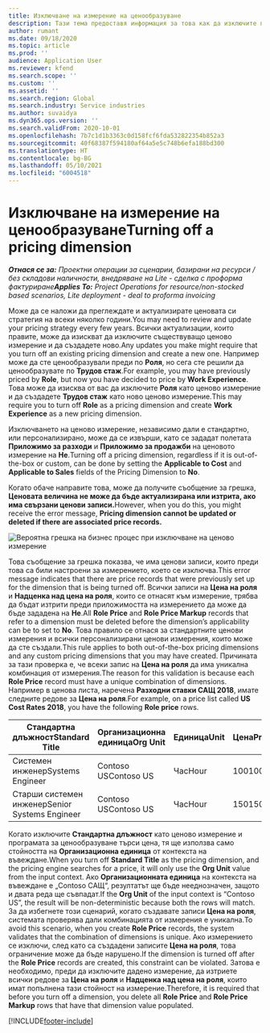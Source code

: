 ```yaml
---
title: Изключване на измерение на ценообразуване
description: Тази тема предоставя информация за това как да изключите персонализирани ценови измерения.
author: rumant
ms.date: 09/18/2020
ms.topic: article
ms.prod: ''
audience: Application User
ms.reviewer: kfend
ms.search.scope: ''
ms.custom: ''
ms.assetid: ''
ms.search.region: Global
ms.search.industry: Service industries
ms.author: suvaidya
ms.dyn365.ops.version: ''
ms.search.validFrom: 2020-10-01
ms.openlocfilehash: 7b7c1d1b3363c0d158fcf6fda532822354b852a3
ms.sourcegitcommit: 40f68387f594180af64a5e5c748b6efa188bd300
ms.translationtype: HT
ms.contentlocale: bg-BG
ms.lasthandoff: 05/10/2021
ms.locfileid: "6004518"
---
```

# <a name="turning-off-a-pricing-dimension"></a><span data-ttu-id="40810-103">Изключване на измерение на ценообразуване</span><span class="sxs-lookup"><span data-stu-id="40810-103">Turning off a pricing dimension</span></span>

<span data-ttu-id="40810-104">_**Отнася се за:** Проектни операции за сценарии, базирани на ресурси / без складови наличности, внедряване на Lite - сделка с проформа фактуриране_</span><span class="sxs-lookup"><span data-stu-id="40810-104">_**Applies To:** Project Operations for resource/non-stocked based scenarios, Lite deployment - deal to proforma invoicing_</span></span>

<span data-ttu-id="40810-105">Може да се наложи да преглеждате и актуализирате ценовата си стратегия на всеки няколко години.</span><span class="sxs-lookup"><span data-stu-id="40810-105">You may need to review and update your pricing strategy every few years.</span></span> <span data-ttu-id="40810-106">Всички актуализации, които правите, може да изискват да изключите съществуващо ценово измерение и да създадете ново.</span><span class="sxs-lookup"><span data-stu-id="40810-106">Any updates you make might require that you turn off an existing pricing dimension and create a new one.</span></span> <span data-ttu-id="40810-107">Например може да сте ценообразували преди по **Роля**, но сега сте решили да ценообразувате по **Трудов стаж**.</span><span class="sxs-lookup"><span data-stu-id="40810-107">For example, you may have previously priced by **Role**, but now you have decided to price by **Work Experience**.</span></span> <span data-ttu-id="40810-108">Това може да изисква от вас да изключите **Роля** като ценово измерение и да създадете **Трудов стаж** като ново ценово измерение.</span><span class="sxs-lookup"><span data-stu-id="40810-108">This may require you to turn off **Role** as a pricing dimension and create **Work Experience** as a new pricing dimension.</span></span> 

<span data-ttu-id="40810-109">Изключването на ценово измерение, независимо дали е стандартно, или персонализирано, може да се извърши, като се зададат полетата **Приложимо за разходи** и **Приложимо за продажби** на ценовото измерение на **Не**.</span><span class="sxs-lookup"><span data-stu-id="40810-109">Turning off a pricing dimension, regardless if it is out-of-the-box or custom, can be done by setting the **Applicable to Cost** and **Applicable to Sales** fields of the Pricing Dimension to **No**.</span></span>

<span data-ttu-id="40810-110">Когато обаче направите това, може да получите съобщение за грешка, **Ценовата величина не може да бъде актуализирана или изтрита, ако има свързани ценови записи.**</span><span class="sxs-lookup"><span data-stu-id="40810-110">However, when you do this, you might receive the error message, **Pricing dimension cannot be updated or deleted if there are associated price records.**</span></span>

![Вероятна грешка на бизнес процес при изключване на ценово измерение](media/Business-Process-Error.png)

<span data-ttu-id="40810-112">Това съобщение за грешка показва, че има ценови записи, които преди това са били настроени за измерението, което се изключва.</span><span class="sxs-lookup"><span data-stu-id="40810-112">This error message indicates that there are price records that were previously set up for the dimension that is being turned off.</span></span> <span data-ttu-id="40810-113">Всички записи на **Цена на роля** и **Надценка над цена на роля**, които се отнасят към измерение, трябва да бъдат изтрити преди приложимостта на измерението да може да бъде зададена на **Не**.</span><span class="sxs-lookup"><span data-stu-id="40810-113">All **Role Price** and **Role Price Markup** records that refer to a dimension must be deleted before the dimension’s applicability can be to set to **No**.</span></span> <span data-ttu-id="40810-114">Това правило се отнася за стандартните ценови измерения и всички персонализирани ценови измерения, които може да сте създали.</span><span class="sxs-lookup"><span data-stu-id="40810-114">This rule applies to both out-of-the-box pricing dimensions and any custom pricing dimensions that you may have created.</span></span> <span data-ttu-id="40810-115">Причината за тази проверка е, че всеки запис на **Цена на роля** да има уникална комбинация от измерения.</span><span class="sxs-lookup"><span data-stu-id="40810-115">The reason for this validation is because each **Role Price** record must have a unique combination of dimensions.</span></span> <span data-ttu-id="40810-116">Например в ценова листа, наречена **Разходни ставки САЩ 2018**, имате следните редове за **Цена на роля**.</span><span class="sxs-lookup"><span data-stu-id="40810-116">For example, on a price list called **US Cost Rates 2018**, you have the following **Role price** rows.</span></span> 

| <span data-ttu-id="40810-117">Стандартна длъжност</span><span class="sxs-lookup"><span data-stu-id="40810-117">Standard Title</span></span>         | <span data-ttu-id="40810-118">Организационна единица</span><span class="sxs-lookup"><span data-stu-id="40810-118">Org Unit</span></span>    |<span data-ttu-id="40810-119">Единица</span><span class="sxs-lookup"><span data-stu-id="40810-119">Unit</span></span>   |<span data-ttu-id="40810-120">Цена</span><span class="sxs-lookup"><span data-stu-id="40810-120">Price</span></span>  |<span data-ttu-id="40810-121">Валута</span><span class="sxs-lookup"><span data-stu-id="40810-121">Currency</span></span>  |
| -----------------------|-------------|-------|-------|----------|
| <span data-ttu-id="40810-122">Системен инженер</span><span class="sxs-lookup"><span data-stu-id="40810-122">Systems Engineer</span></span>|<span data-ttu-id="40810-123">Contoso US</span><span class="sxs-lookup"><span data-stu-id="40810-123">Contoso US</span></span>|<span data-ttu-id="40810-124">Час</span><span class="sxs-lookup"><span data-stu-id="40810-124">Hour</span></span>| <span data-ttu-id="40810-125">100</span><span class="sxs-lookup"><span data-stu-id="40810-125">100</span></span>|<span data-ttu-id="40810-126">USD</span><span class="sxs-lookup"><span data-stu-id="40810-126">USD</span></span>|
| <span data-ttu-id="40810-127">Старши системен инженер</span><span class="sxs-lookup"><span data-stu-id="40810-127">Senior Systems Engineer</span></span>|<span data-ttu-id="40810-128">Contoso US</span><span class="sxs-lookup"><span data-stu-id="40810-128">Contoso US</span></span>|<span data-ttu-id="40810-129">Час</span><span class="sxs-lookup"><span data-stu-id="40810-129">Hour</span></span>| <span data-ttu-id="40810-130">150</span><span class="sxs-lookup"><span data-stu-id="40810-130">150</span></span>| <span data-ttu-id="40810-131">USD</span><span class="sxs-lookup"><span data-stu-id="40810-131">USD</span></span>|


<span data-ttu-id="40810-132">Когато изключите **Стандартна длъжност** като ценово измерение и програмата за ценообразуване търси цена, тя ще използва само стойността на **Организационна единица** от контекста на въвеждане.</span><span class="sxs-lookup"><span data-stu-id="40810-132">When you turn off **Standard Title** as the pricing dimension, and the pricing engine searches for a price, it will only use the **Org Unit** value from the input context.</span></span> <span data-ttu-id="40810-133">Ако **Организационната единица** на контекста на въвеждане е „Contoso САЩ“, резултатът ще бъде нееднозначен, защото и двата реда ще съвпадат.</span><span class="sxs-lookup"><span data-stu-id="40810-133">If the **Org Unit** of the input context is “Contoso US”, the result will be non-deterministic because both the rows will match.</span></span> <span data-ttu-id="40810-134">За да избегнете този сценарий, когато създавате записи **Цена на роля**, системата проверява дали комбинацията от измерения е уникална.</span><span class="sxs-lookup"><span data-stu-id="40810-134">To avoid this scenario, when you create **Role Price** records, the system validates that the combination of dimensions is unique.</span></span> <span data-ttu-id="40810-135">Ако измерението се изключи, след като са създадени записите **Цена на роля**, това ограничение може да бъде нарушено.</span><span class="sxs-lookup"><span data-stu-id="40810-135">If the dimension is turned off after the **Role Price** records are created, this constraint can be violated.</span></span> <span data-ttu-id="40810-136">Затова е необходимо, преди да изключите дадено измерение, да изтриете всички редове за **Цена на роля** и **Надценка над цена на роля**, които имат попълнена тази стойност на измерение.</span><span class="sxs-lookup"><span data-stu-id="40810-136">Therefore, it is required that before you turn off a dimension, you delete all **Role Price** and **Role Price Markup** rows that have that dimension value populated.</span></span>


[!INCLUDE[footer-include](../includes/footer-banner.md)]